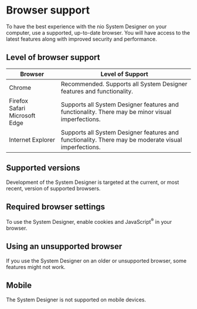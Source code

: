 # Browser support

To have the best experience with the nio System Designer on your computer, use a supported, up-to-date browser. You will have access to the latest features along with improved security and performance.

## Level of browser support

| Browser | Level of Support |
| ------------- | ------------- |
|  Chrome  |  Recommended. Supports all System Designer features and functionality.|
|  Firefox<br>Safari<br>Microsoft&nbsp;<br>Edge | Supports all System Designer features and functionality. There may be minor visual imperfections.  |
| Internet&nbsp;Explorer |  Supports all System Designer features and functionality. There may be moderate visual imperfections. |

## Supported versions
Development of the System Designer is targeted at the current, or most recent, version of supported browsers.

## Required browser settings
To use the System Designer, enable cookies and JavaScript<sup>®</sup> in your browser.

<!-- ## Using a Virtual Browser
Browsers in virtual environments, such as Citrix<sup>®</sup> and VMware<sup>®</sup>, might not support all the System Designer functionality. For the best experience, use a supported browser on your local computer. -->

## Using an unsupported browser
If you use the System Designer on an older or unsupported browser, some features might not work.

## Mobile
The System Designer is not supported on mobile devices.
